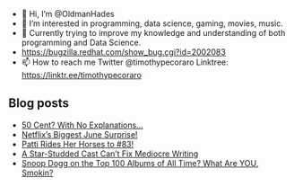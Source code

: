 - 👋 Hi, I’m @OldmanHades
- 👀 I’m interested in programming, data science, gaming, movies, music.
- 🌱 Currently trying to improve my knowledge and understanding of both programming and Data Science.
- https://bugzilla.redhat.com/show_bug.cgi?id=2002083
- 📫 How to reach me Twitter @timothypecoraro
Linktree: https://linktr.ee/timothypecoraro

## Blog posts
<!-- BLOG-POST-LIST:START -->
- [50 Cent? With No Explanations…](https://medium.com/@timothypecoraro/50-cent-with-no-explanations-ace99ce2f36e?source=rss-5097f5c9b801------2)
- [Netflix’s Biggest June Surprise!](https://medium.com/@timothypecoraro/netflixs-biggest-june-surprise-9948f6b8fbf5?source=rss-5097f5c9b801------2)
- [Patti Rides Her Horses to #83!](https://medium.com/@timothypecoraro/patti-rides-her-horses-to-83-2ee8af18a20d?source=rss-5097f5c9b801------2)
- [A Star-Studded Cast Can’t Fix Mediocre Writing](https://medium.com/@timothypecoraro/a-star-studded-cast-cant-fix-mediocre-writing-8eb10b3d8009?source=rss-5097f5c9b801------2)
- [Snoop Dogg on the Top 100 Albums of All Time? What Are YOU, Smokin?](https://medium.com/@timothypecoraro/snoop-dogg-on-the-top-100-albums-of-all-time-what-are-you-smokin-01eca5941b8e?source=rss-5097f5c9b801------2)
<!-- BLOG-POST-LIST:END -->
